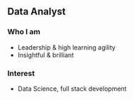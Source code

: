 ## Data Analyst

### Who I am
- Leadership & high learning agility
- Insightful & brilliant

### Interest
- Data Science, full stack development


